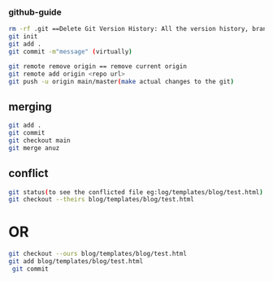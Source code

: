 ### github-guide
```bash
rm -rf .git ==Delete Git Version History: All the version history, branches, commit logs, and any tracking of changes will be lost.
git init
git add .
git commit -m"message" (virtually)
```
```bash
git remote remove origin == remove current origin 
git remote add origin <repo url>
git push -u origin main/master(make actual changes to the git)
```

## merging
```bash
git add .
git commit
git checkout main
git merge anuz
```

## conflict
```bash
git status(to see the conflicted file eg:log/templates/blog/test.html)
git checkout --theirs blog/templates/blog/test.html
```
# OR
```bash
git checkout --ours blog/templates/blog/test.html
git add blog/templates/blog/test.html
 git commit
```

